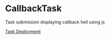 # CallbackTask
Task submission displaying callback hell using js

[Task Deployment](https://aarondanaraj.github.io/CallbackTask/Callback.html)
